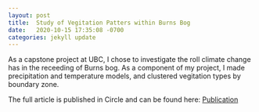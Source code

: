 ```yaml
---
layout: post
title:  Study of Vegitation Patters within Burns Bog
date:   2020-10-15 17:35:08 -0700
categories: jekyll update
---
```

As a capstone project at UBC, I chose to investigate the roll climate change has in the receeding of Burns bog. As a component of my project, I made precipitation and temperature models, and clustered vegitation types by boundary zone. 

The full article is published in Circle and can be found here: [Publication](https://open.library.ubc.ca/cIRcle/collections/undergraduateresearch/52966/items/1.0390363)

[jekyll-docs]: https://jekyllrb.com/docs/home
[jekyll-gh]:   https://github.com/jekyll/jekyll
[jekyll-talk]: https://talk.jekyllrb.com/
